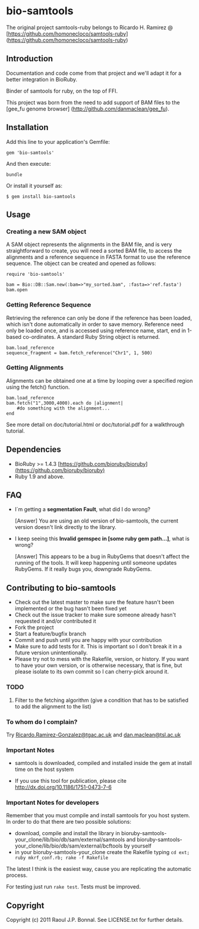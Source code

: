 # bio-samtools

The original project samtools-ruby belongs to Ricardo H. Ramirez @ [https://github.com/homonecloco/samtools-ruby] (https://github.com/homonecloco/samtools-ruby)

## Introduction

Documentation and code come from that project and we'll adapt it for a better integration in BioRuby.

Binder of samtools for ruby, on the top of FFI. 

This project was born from the need to add support of BAM files to 
the [gee_fu genome browser] (http://github.com/danmaclean/gee_fu). 

## Installation

Add this line to your application's Gemfile:

    gem 'bio-samtools'
    
And then execute:
 
    bundle
    
Or install it yourself as:

    $ gem install bio-samtools

## Usage

### Creating a new SAM object

A SAM object represents the alignments in the BAM file, and is very straightforward to create, you will need a sorted BAM file, to access the alignments and a reference sequence in FASTA format to use the reference sequence. The object can be created and opened as follows:

	require 'bio-samtools'
	
	bam = Bio::DB::Sam.new(:bam=>"my_sorted.bam", :fasta=>'ref.fasta')
	bam.open

### Getting Reference Sequence

Retrieving the reference can only be done if the reference has been loaded, which isn't done automatically in order to save memory. Reference need only be loaded once, and is accessed using reference name, start, end in 1-based co-ordinates. A standard Ruby String object is returned.

	bam.load_reference 
	sequence_fragment = bam.fetch_reference("Chr1", 1, 500)
	
### Getting Alignments

Alignments can be obtained one at a time by looping over a specified region using the fetch() function.

	bam.load_reference 
	bam.fetch("1",3000,4000).each do |alignment|
		#do something with the alignment...
	end

See more detail on doc/tutorial.html or doc/tutorial.pdf for a walkthrough tutorial. 

## Dependencies

* BioRuby >= 1.4.3 [https://github.com/bioruby/bioruby](https://github.com/bioruby/bioruby)
* Ruby 1.9 and above. 
	
## FAQ
* I´m getting a **segmentation Fault**, what did I do wrong?

	[Answer] You are using an old version of bio-samtools, the current version doesn't link directly to the library. 

* I keep seeing this **Invalid gemspec in [some ruby gem path…]**, what is wrong?
	
	[Answer] This appears to be a bug in RubyGems that doesn't affect the running of the tools. It will keep happening until someone updates RubyGems. If it really bugs you, downgrade RubyGems.


## Contributing to bio-samtools
 
* Check out the latest master to make sure the feature hasn't been implemented or the bug hasn't been fixed yet
* Check out the issue tracker to make sure someone already hasn't requested it and/or contributed it
* Fork the project
* Start a feature/bugfix branch
* Commit and push until you are happy with your contribution
* Make sure to add tests for it. This is important so I don't break it in a future version unintentionally.
* Please try not to mess with the Rakefile, version, or history. If you want to have your own version, or is otherwise necessary, that is fine, but please isolate to its own commit so I can cherry-pick around it.

### TODO
1. Filter to the fetching algorithm (give a condition that has to be satisfied to add the alignment to the list)

### To whom do I complain?
Try [Ricardo.Ramirez-Gonzalez@tgac.ac.uk](Ricardo.Ramirez-Gonzalez@tgac.ac.uk)
 and [dan.maclean@tsl.ac.uk](dan.maclean@tsl.ac.uk)

### Important Notes
* samtools is downloaded, compiled and installed inside the gem at install time on the host system

* If you use this tool for publication, please cite http://dx.doi.org/10.1186/1751-0473-7-6

### Important Notes for developers

Remember that you must compile and install samtools for you host system. In order to do that there are two possible solutions:

* download, compile and install the library in bioruby-samtools-your_clone/lib/bio/db/sam/external/samtools and
 bioruby-samtools-your_clone/lib/bio/db/sam/external/bcftools by yourself
* in your bioruby-samtools-your_clone create the Rakefile typing `cd ext; ruby mkrf_conf.rb; rake -f Rakefile`

The latest I think is the easiest way, cause you are replicating the automatic process.

For testing just run `rake test`. Tests must be improved.

## Copyright

Copyright (c) 2011 Raoul J.P. Bonnal. See LICENSE.txt for
further details.

